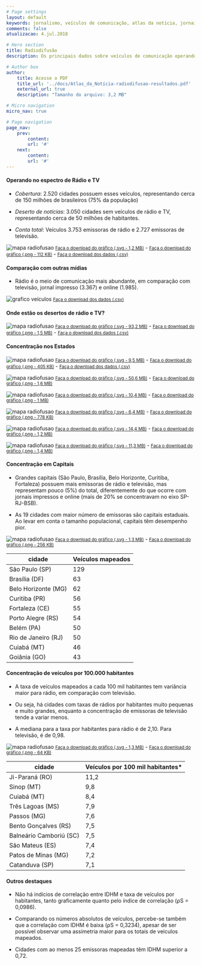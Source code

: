 ```yaml
---
# Page settings
layout: default
keywords: jornalismo, veículos de comunicação, atlas da notícia, jornais, sites de notícias
comments: false
atualizacao: 4.jul.2018

# Hero section
title: Radiodifusão
description: Os principais dados sobre veículos de comunicação operando com radiodifusão no Brasil

# Author box
author:
    title: Acesse o PDF
    title_url: '../docs/Atlas_da_Notícia-radiodifusao-resultados.pdf'
    external_url: true
    description: "Tamanho do arquivo: 3,2 MB"

# Micro navigation
micro_nav: true

# Page navigation
page_nav:
    prev:
        content:
        url: '#'
    next:
        content:
        url: '#'
---
```


#### Operando no espectro de Rádio e TV

- *Cobertura*: 2.520 cidades possuem esses veículos, representando cerca de 150 milhões de brasileiros (75% da população)

- *Deserto de notícias*: 3.050 cidades sem veículos de rádio e TV, representando cerca de 50 milhões de habitantes.

- *Conta total*: Veículos 3.753 emissoras de rádio e 2.727 emissoras de televisão.

![mapa radiofusao](../graficos/radiofusao/radio_tv_totais.png)
<small><a id="download" href="../graficos/radiofusao/radio_tv_totais.svg" download="radio_tv_totais.svg">Faça o download do gráfico (.svg - 1,2 MB)</a></small> -
<small><a id="download" href="../graficos/radiofusao/radio_tv_totais.png" download="radio_tv_totais.png">Faça o download do gráfico (.png - 112 KB)</a></small> -
<small><a id="download" href="../tabelas/radiofusao/atlasrtv_slim_cidade.csv" download="radiofusao_atlasrtv_slim_cidade.csv">Faça o download dos dados (.csv)</a></small>

#### Comparação com outras mídias

- Rádio é o meio de comunicação mais abundante, em comparação com televisão, jornal impresso (3.367) e online (1.985).

![grafico veículos](../graficos/total_jornal_online_radio_tv.png)
<small><a id="download" href="../tabelas/radiofusao/atlasrtv_slim_cidade.csv" download="radiofusao_atlasrtv_slim_cidade.csv">Faça o download dos dados (.csv)</a></small>


#### Onde estão os desertos de rádio e TV?

![mapa radiofusao](../graficos/radiofusao/deserto-cidades_radio_tv.png)
<small><a id="download" href="../graficos/radiofusao/deserto-cidades_radio_tv.svg" download="radiofusao_deserto-cidades_radio_tv.svg">Faça o download do gráfico (.svg - 93,2 MB)</a></small> -
<small><a id="download" href="../graficos/radiofusao/deserto-cidades_radio_tv.png" download="radiofusao_deserto-cidades_radio_tv.png">Faça o download do gráfico (.png - 1,5 MB)</a></small> -
<small><a id="download" href="../tabelas/radiofusao/atlasrtv_slim_cidade.csv" download="radiofusao_atlasrtv_slim_cidade.csv">Faça o download dos dados (.csv)</a></small>

#### Concentração nos Estados

![mapa radiofusao](../graficos/radiofusao/concentracao-100khab.png)
<small><a id="download" href="../graficos/radiofusao/concentracao-100khab.svg" download="radiofusao_concentracao-100khab.svg">Faça o download do gráfico (.svg - 9,5 MB)</a></small> -
<small><a id="download" href="../graficos/radiofusao/concentracao-100khab.png" download="radiofusao_concentracao-100khab.png">Faça o download do gráfico (.png - 405 KB)</a></small> -
<small><a id="download" href="../tabelas/radiofusao/atlasrtv_slim_uf.csv" download="radiofusao_atlasrtv_slim_uf.csv">Faça o download dos dados (.csv)</a></small>

![mapa radiofusao](../graficos/radiofusao/desertos-cidades-sudeste.png)
<small><a id="download" href="../graficos/radiofusao/concentracao-100khab.svg" download="desertos-cidades-sudeste.svg">Faça o download do gráfico (.svg - 50,6 MB)</a></small> -
<small><a id="download" href="../graficos/radiofusao/desertos-cidades-sudeste.png" download="desertos-cidades-sudeste.png">Faça o download do gráfico (.png - 1,6 MB)</a></small>

![mapa radiofusao](../graficos/radiofusao/desertos-cidades-centro_oeste.png)
<small><a id="download" href="../graficos/radiofusao/desertos-cidades-centro_oeste.svg" download="desertos-cidades-centro_oeste.svg">Faça o download do gráfico (.svg - 10,4 MB)</a></small> -
<small><a id="download" href="../graficos/radiofusao/desertos-cidades-centro_oeste.png" download="desertos-cidades-centro_oeste.png">Faça o download do gráfico (.png - 1 MB)</a></small>

![mapa radiofusao](../graficos/radiofusao/deserto-cidades-norte.png)
<small><a id="download" href="../graficos/radiofusao/deserto-cidades-norte.svg" download="deserto-cidades-norte.svg">Faça o download do gráfico (.svg - 6,4 MB)</a></small> -
<small><a id="download" href="../graficos/radiofusao/deserto-cidades-norte.png" download="deserto-cidades-norte.png">Faça o download do gráfico (.png - 778 KB)</a></small>

![mapa radiofusao](../graficos/radiofusao/deserto-cidades-nordeste.png)
<small><a id="download" href="../graficos/radiofusao/deserto-cidades-nordeste.svg" download="deserto-cidades-nordeste.svg">Faça o download do gráfico (.svg - 14,4 MB)</a></small> -
<small><a id="download" href="../graficos/radiofusao/deserto-cidades-nordeste.png" download="deserto-cidades-nordeste.png">Faça o download do gráfico (.png - 1,2 MB)</a></small>

![mapa radiofusao](../graficos/radiofusao/deserto-cidades-sul.png)
<small><a id="download" href="../graficos/radiofusao/deserto-cidades-sul.svg" download="deserto-cidades-sul.svg">Faça o download do gráfico (.svg - 11,3 MB)</a></small> -
<small><a id="download" href="../graficos/radiofusao/deserto-cidades-sul.png" download="deserto-cidades-sul.png">Faça o download do gráfico (.png - 1,4 MB)</a></small>


#### Concentração em Capitais

- Grandes capitais (São Paulo, Brasília, Belo Horizonte, Curitiba, Fortaleza) possuem mais emissoras de rádio e televisão, mas representam pouco (5%) do total, diferentemente do que ocorre com jornais impressos e online (mais de 20% se concentravam no eixo SP-RJ-BSB).

- As 19 cidades com maior número de emissoras são capitais estaduais. Ao levar em conta o tamanho populacional, capitais têm desempenho pior.

![mapa radiofusao](../graficos/radiofusao/capital_absoluto.png)
<small><a id="download" href="../graficos/radiofusao/capital_absoluto.svg" download="radiofusao_capital_absoluto.svg">Faça o download do gráfico (.svg - 1,3 MB)</a></small> -
<small><a id="download" href="../graficos/radiofusao/capital_absoluto.png" download="radiofusao_capital_absoluto.png">Faça o download do gráfico (.png - 256 KB)</a></small>

| cidade              | Veículos mapeados |
|---------------------|-------------------|
| São Paulo (SP)      | 129               |
| Brasília (DF)       | 63                |
| Belo Horizonte (MG) | 62                |
| Curitiba (PR)       | 56                |
| Fortaleza (CE)      | 55                |
| Porto Alegre (RS)   | 54                |
| Belém (PA)          | 50                |
| Rio de Janeiro (RJ) | 50                |
| Cuiabá (MT)         | 46                |
| Goiânia (GO)        | 43                |

#### Concentração de veículos por 100.000 habitantes

- A taxa de veículos mapeados a cada 100 mil habitantes tem variância maior para rádio, em comparação com televisão.

- Ou seja, há cidades com taxas de rádios por habitantes muito pequenas e muito grandes, enquanto a concentração de emissoras de televisão tende a variar menos.

- A mediana para a taxa por habitantes para rádio é de 2,10. Para televisão, é de 0,98.

![mapa radiofusao](../graficos/radiofusao/cidade_rtv_100khab.png)
<small><a id="download" href="../graficos/radiofusao/capital_absoluto.svg" download="radiofusao_cidade_rtv_100khab.svg">Faça o download do gráfico (.svg - 1,3 MB)</a></small> -
<small><a id="download" href="../graficos/radiofusao/capital_absoluto.png" download="radiofusao_cidade_rtv_100khab.png">Faça o download do gráfico (.png - 64 KB)</a></small>

| cidade                  | Veículos por 100 mil habitantes* |
|-------------------------|----------------------------------|
| Ji-Paraná (RO)          | 11,2                             |
| Sinop (MT)              | 9,8                              |
| Cuiabá (MT)             | 8,4                              |
| Três Lagoas (MS)        | 7,9                              |
| Passos (MG)             | 7,6                              |
| Bento Gonçalves (RS)    | 7,5                              |
| Balneário Camboriú (SC) | 7,5                              |
| São Mateus (ES)         | 7,4                              |
| Patos de Minas (MG)     | 7,2                              |
| Catanduva (SP)          | 7,1                              |

#### Outros destaques

- Não há indícios de correlação entre IDHM e taxa de veículos por habitantes, tanto graficamente quanto pelo índice de correlação (⍴S = 0,0986).

- Comparando os números absolutos de veículos, percebe-se também que a correlação com IDHM é baixa (⍴S = 0,3234), apesar de ser possível observar uma assimetria maior para os totais de veículos mapeados.

- Cidades com ao menos 25 emissoras mapeadas têm IDHM superior a 0,72.
